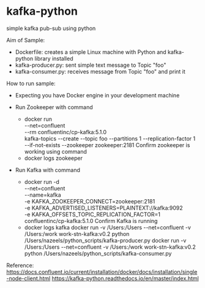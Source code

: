 # kafka-python
simple kafka pub-sub using python

Aim of Sample:
- Dockerfile: creates a simple Linux machine with Python and kafka-python library installed
- kafka-producer.py: sent simple text message to Topic "foo"
- kafka-consumer.py: receives message from Topic "foo" and print it

How to run sample:
- Expecting you have Docker engine in your development machine
- Run Zookeeper with command
  - docker run \
    --net=confluent \
    --rm confluentinc/cp-kafka:5.1.0 \
    kafka-topics --create --topic foo --partitions 1 --replication-factor 1 \
    --if-not-exists --zookeeper zookeeper:2181
Confirm zookeeper is working using command
  - docker logs zookeeper
  
- Run Kafka with command
  - docker run -d \
    --net=confluent \
    --name=kafka \
    -e KAFKA_ZOOKEEPER_CONNECT=zookeeper:2181 \
    -e KAFKA_ADVERTISED_LISTENERS=PLAINTEXT://kafka:9092 \
    -e KAFKA_OFFSETS_TOPIC_REPLICATION_FACTOR=1 \
    confluentinc/cp-kafka:5.1.0
 Confirm Kafka is running
  - docker logs kafka
   docker run -v /Users:/Users --net=confluent -v /Users:/work work-stn-kafka:v0.2 python /Users/nazeels/python_scripts/kafka-producer.py
    docker run -v /Users:/Users --net=confluent -v /Users:/work work-stn-kafka:v0.2 python /Users/nazeels/python_scripts/kafka-consumer.py
 



Reference:
https://docs.confluent.io/current/installation/docker/docs/installation/single-node-client.html
https://kafka-python.readthedocs.io/en/master/index.html
